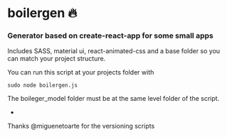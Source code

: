 # boilergen :fire:

### Generator based on create-react-app for some small apps

Includes SASS, material ui, react-animated-css and a base folder so you can match your project structure.

You can run this script at your projects folder with 

`sudo node boilergen.js`

The boileger_model folder must be at the same level folder of the script.


-
Thanks @miguenetoarte for the versioning scripts
